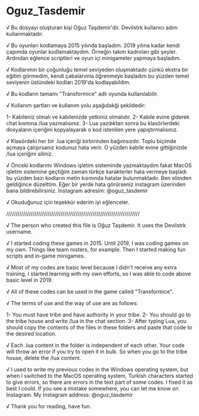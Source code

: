 # Oguz_Tasdemir


√ Bu dosyayı oluşturan kişi Oğuz Taşdemir'dir. Devilstrk kullanıcı adını kullanmaktadır.

√ Bu oyunları kodlamaya 2015 yılında başladım. 2019 yılına kadar kendi çapımda oyunlar kodlamaktaydım. Örneğin takım kadroları gibi şeyler. Ardından eğlence scriptleri ve oyun içi minigameler yapmaya başladım.

√ Kodlarımın bir çoğunluğu temel seviyeden oluşmaktadır çünkü ekstra bir eğitim görmedim, kendi çabalarımla öğrenmeye başladım bu yüzden temel seviyenin üstündeki kodları 2019'da kodlayabildim.

√ Bu kodların tamamı "Transformice" adlı oyunda kullanılabilir.

√ Kullanım şartları ve kullanım yolu aşağıdakği şekildedir:

1- Kabileniz olmalı ve kabilenizde yetkiniz olmalıdır.
2- Kabile evine giderek chat kısmına /lua yazmalısınız.
3- Lua yazdıktan sonra bu klasörlerdeki dosyaların içeriğini kopyalayarak o kod istenilen yere yapıştırmalısınız.


√ Klasördeki her bir .lua içeriği birbirinden bağımsızdır. Toplu biçimde açmaya çalışırsanız kodunuz hata verir. O yüzden kabile evine gittiğinizde /lua içeriğini siliniz.

√ Önceki kodlarımı Windows işletim sisteminde yazmaktaydım fakat MacOS işletim sistemine geçtiğim zaman türkçe karakterler hata vermeye başladı bu yüzden bazı kodların metin kısmında hatalar bulunmaktadır. Ben elimden geldiğince düzelttim. Eğer bir yerde hata görürseniz instagram üzerinden bana bildirebilirsiniz. İnstagram adresim: @oguz_tasdemir

√ Okuduğunuz için teşekkür ederim iyi eğlenceler.


///////////////////////////////////////////////////////////////////////



√ The person who created this file is Oğuz Taşdemir. It uses the Devilstrk username.

√ I started coding these games in 2015. Until 2019, I was coding games on my own. Things like team rosters, for example. Then I started making fun scripts and in-game minigames.

√ Most of my codes are basic level because I didn't receive any extra training, I started learning with my own efforts, so I was able to code above basic level in 2019.

√ All of these codes can be used in the game called "Transformice".

√ The terms of use and the way of use are as follows:

1- You must have tribe and have authority in your tribe.
2- You should go to the tribe house and write /lua in the chat section.
3- After typing Lua, you should copy the contents of the files in these folders and paste that code to the desired location.


√ Each .lua content in the folder is independent of each other. Your code will throw an error if you try to open it in bulk. So when you go to the tribe house, delete the /lua content.

√ I used to write my previous codes in the Windows operating system, but when I switched to the MacOS operating system, Turkish characters started to give errors, so there are errors in the text part of some codes. I fixed it as best I could. If you see a mistake somewhere, you can let me know on Instagram. My Instagram address: @oguz_tasdemir

√ Thank you for reading, have fun.

